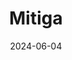 ---  
layout: startup_page  
title: "Mitiga"  
id: "mitigasolutions.com"  
permalink: "/mitigamitigasolutions.com06042024/"  
website: "https://www.mitigasolutions.com/"  
funding_round: "Series A+"  
funding_amount: "€8M"  
investors: "Elaia, Kibo Ventures, CREAS Impacto"  
about: "Mitiga provides a SaaS platform, EarthScan, that allows companies to analyze, report, and act on their climate risk exposure. Powered by climate science and data modeling, EarthScan offers insights across various climate scenarios and time horizons. This helps clients in sectors like manufacturing, retail, and real estate make informed decisions regarding climate risk."  
markets: "Climate risk analytics, SaaS, Data analytics, Climate Tech, InsureTech"  
hq: "Barcelona, Catalonia, Spain"  
founded_year: "2018"  
linkedin: "https://www.linkedin.com/company/mitigasolutions/"  
twitter: "https://twitter.com/Mitiga_io"  
instagram: ""  
facebook: "https://www.facebook.com/mitiga.io"  
crunchbase: "https://www.crunchbase.com/organization/mitiga"  
pitchbook: "https://pitchbook.com/profiles/company/340705-27"  

date_display: "04-Jun-2024"  
date: "2024-06-04"

# SEO Optimization  
meta_title: "Mitiga - Series A+ Funding (€8M)"  
meta_description: "Mitiga, Mitiga provides a SaaS platform, EarthScan, that allows companies to analyze, report, and act on their climate risk exposure. Powered by climate scien..."  
meta_keywords: "Mitiga, Climate risk analytics, SaaS, Data analytics, Climate Tech, InsureTech, Series A+ funding"  
canonical_url: "https://startup.projectstartups.com/mitigamitigasolutions.com06042024/"  
---
